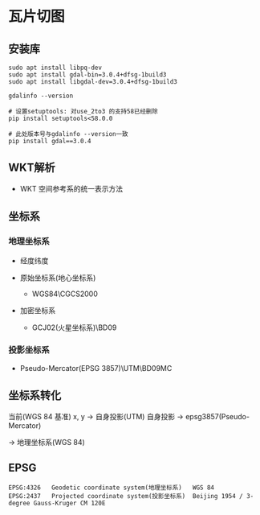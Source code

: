 # 瓦片切图

## 安装库
```
sudo apt install libpq-dev
sudo apt install gdal-bin=3.0.4+dfsg-1build3
sudo apt install libgdal-dev=3.0.4+dfsg-1build3

gdalinfo --version

# 设置setuptools: 对use_2to3 的支持58已经删除
pip install setuptools<58.0.0

# 此处版本号与gdalinfo --version一致
pip install gdal==3.0.4

```

## WKT解析
- WKT 空间参考系的统一表示方法

## 坐标系

### 地理坐标系
- 经度纬度
  
- 原始坐标系(地心坐标系)
  - WGS84\CGCS2000
- 加密坐标系
  - GCJ02(火星坐标系)\BD09

### 投影坐标系
- Pseudo-Mercator(EPSG 3857)\UTM\BD09MC


## 坐标系转化

当前(WGS 84 基准)
x, y -> 自身投影(UTM)
自身投影 -> epsg3857(Pseudo-Mercator)

-> 地理坐标系(WGS 84)

## EPSG

```
EPSG:4326	Geodetic coordinate system(地理坐标系)	WGS 84
EPSG:2437	Projected coordinate system(投影坐标系)	Beijing 1954 / 3-degree Gauss-Kruger CM 120E
```